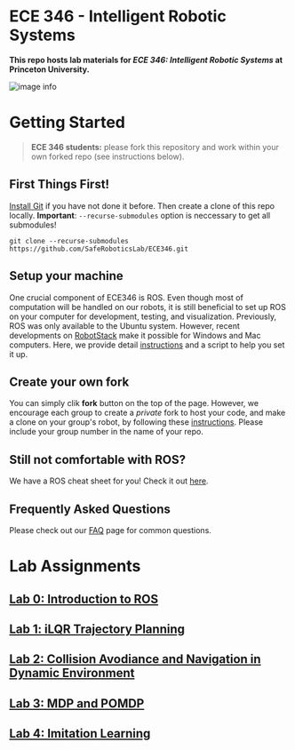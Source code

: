 # ECE 346 - Intelligent Robotic Systems
**This repo hosts lab materials for *ECE 346: Intelligent Robotic Systems* at Princeton University.**

![image info](asset/Figures/robot.jpg)

<!-- To keep your forked repo updated, please fetch upstream every time we release a new lab assignment. If you are not familiar with fetch, please check out this [tutorial](https://docs.github.com/en/pull-requests/collaborating-with-pull-requests/working-with-forks/syncing-a-fork). -->

# Getting Started

> **ECE 346 students:** please fork this repository and work within your own forked repo (see instructions below). 

## First Things First!
[Install Git](https://git-scm.com/book/en/v2/Getting-Started-Installing-Git) if you have not done it before. Then create a clone of this repo locally. **Important**: `--recurse-submodules` option is neccessary to get all submodules!
```
git clone --recurse-submodules https://github.com/SafeRoboticsLab/ECE346.git 
```
## Setup your machine
One crucial component of ECE346 is ROS. Even though most of computation will be handled on our robots, it is still beneficial to set up ROS on your computer for development, testing, and visualization. Previously, ROS was only available to the Ubuntu system. However, recent developments on [RobotStack](https://robostack.github.io/) make it possible for Windows and Mac computers. Here, we provide detail [instructions](Host_Setup/RoboStack/robotstack.md) and a script to help you set it up. 

## Create your own fork
You can simply clik **fork** button on the top of the page. However, we encourage each group to create a _private_ fork to host your code, and make a clone on your group's robot, by following these [instructions](asset/private_fork.md). Please include your group number in the name of your repo.

## Still not comfortable with ROS?
We have a ROS cheat sheet for you! Check it out [here](ROScheatsheet.pdf).
## Frequently Asked Questions
Please check out our [FAQ](FAQ/readme.md) page for common questions.

# Lab Assignments
## [Lab 0: Introduction to ROS](ROS_Core/py_ws/src/Labs/Lab0/README.md)
## [Lab 1: iLQR Trajectory Planning](ROS_Core/py_ws/src/Labs/Lab1/README.md)
## [Lab 2: Collision Avodiance and Navigation in Dynamic Environment](ROS_Core/py_ws/src/Labs/Lab2/README.md)
## [Lab 3: MDP and POMDP](ROS_Core/py_ws/src/Labs/Lab3/README.md)
## [Lab 4: Imitation Learning](ROS_Core/py_ws/src/Labs/Lab4/README.md)
